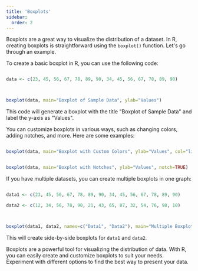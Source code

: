 ```yaml
---
title: 'Boxplots'
sidebar:
  order: 2
---
```


 Boxplots are a great way to visualize the distribution of a dataset. In R, creating boxplots is straightforward using the `boxplot()` function. Let's go through an example.





To create a basic boxplot in R, you can use the following code:



```r

data <- c(23, 45, 56, 67, 78, 89, 90, 34, 45, 56, 67, 78, 89, 90)



boxplot(data, main="Boxplot of Sample Data", ylab="Values")

```



This code will generate a boxplot with the title "Boxplot of Sample Data" and label the y-axis as "Values".





You can customize boxplots in various ways, such as changing colors, adding notches, and more. Here are some examples:





```r

boxplot(data, main="Boxplot with Custom Colors", ylab="Values", col="lightblue")

```





```r

boxplot(data, main="Boxplot with Notches", ylab="Values", notch=TRUE)

```





If you have multiple datasets, you can create multiple boxplots in one graph:



```r

data1 <- c(23, 45, 56, 67, 78, 89, 90, 34, 45, 56, 67, 78, 89, 90)

data2 <- c(12, 34, 56, 78, 90, 21, 43, 65, 87, 32, 54, 76, 98, 10)



boxplot(data1, data2, names=c("Data1", "Data2"), main="Multiple Boxplots", ylab="Values")

```



This will create side-by-side boxplots for `data1` and `data2`.





Boxplots are a powerful tool for visualizing the distribution of data. With R, you can easily create and customize boxplots to suit your needs. Experiment with different options to find the best way to present your data.